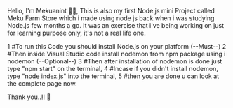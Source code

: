Hello, I'm Mekuanint 👋😊, This is also my first Node.js mini Project called Meku Farm Store which i made using node js back when i was studying Node.js few months a go. It was an exercise that i've being working on just for learning purpose only, it's not a real life one. 

1 #To run this Code you should install Node.js on your platform (--Must--)
2 #Then inside Visual Studio code install nodemon from npm package using i nodemon (--Optional--)
3 #Then after installation of nodemon is done just type "npm start" on the terminal,
4 #Incase if you didn't install nodemon, type "node index.js" into the terminal,
5 #then you are done u can look at the complete page now.

Thank you..!! 🙏

